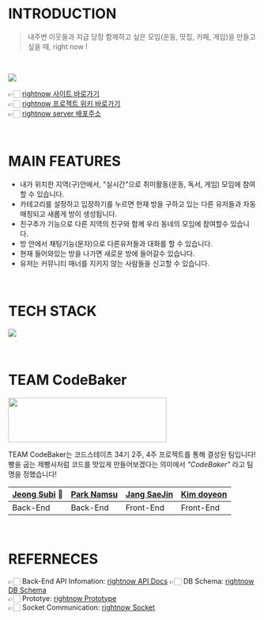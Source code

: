 # INTRODUCTION
> 내주변 이웃들과 지금 당장 함께하고 싶은 모임(운동, 맛집, 카페, 게임)을 만들고 싶을 때, right now !

<br/>

![](https://cdn.discordapp.com/attachments/919801014239002675/928634523980271626/rightnow_logo.png)

👉🏻 [rightnow 사이트 바로가기]()  
👉🏻 [rightnow 프로젝트 위키 바로가기](https://github.com/codestates/moyeora/wiki)  
👉🏻 [rightnow server 배포주소](http://rightnow.p-e.kr/)

<br>

# MAIN FEATURES

- 내가 위치한 지역(구)안에서, "실시간"으로 취미활동(운동, 독서, 게임) 모임에 참여할 수 있습니다.
- 카테고리를 설정하고 입장하기를 누르면 현재 방을 구하고 있는 다른 유저들과 자동매칭되고 새롭게 방이 생성됩니다.
- 친구추가 기능으로 다른 지역의 친구와 함께 우리 동네의 모임에 참여할수 있습니다.
- 방 안에서 채팅기능(문자)으로 다른유저들과 대화를 할 수 있습니다.
- 현재 들어와있는 방을 나가면 새로운 방에 들어갈수 있습니다.
- 유저는 커뮤니티 매너를 지키지 않는 사람들을 신고할 수 있습니다.

<br>

# TECH STACK

![](https://cdn.discordapp.com/attachments/916188054576844830/928145963015626832/2022-01-05_1.40.27.png)

<br>

# TEAM CodeBaker
<img src="https://cdn.discordapp.com/attachments/870468027773251616/923224816339783690/KakaoTalk_Photo_2021-12-22-23-44-50.jpeg" width="320" height="90"></img>

TEAM CodeBaker는 코드스테이츠 34기 2주, 4주 프로젝트를 통해 결성된 팀입니다!  
빵을 굽는 제빵사처럼 코드를 맛있게 만들어보겠다는 의미에서 _"CodeBaker"_ 라고 팀명을 정했습니다!

|[Jeong Subi](https://github.com/JeongSubi) 👑|[Park Namsu](https://github.com/PARKNAMSU)|[Jang SaeJin](https://github.com/JangSeBaRi)|[Kim doyeon](https://github.com/kimdoyeonn)
|-----|-----|-----|----|
|Back-End|Back-End|Front-End|Front-End|

<br>

# REFERNECES
👉🏻 Back-End API Infomation: [rightnow API Docs](https://moyeora.gitbook.io/api-docs/QKwZQ5JnuOYEc4zO35aw/) 
👉🏻 DB Schema: [rightnow DB Schema](https://dbdiagram.io/d/61cbba0d3205b45b73d01dca)  
👉🏻 Prototye: [rightnow Prototype](https://www.figma.com/proto/ffXiZogbhOdGHm4b1FjDoU/Right-now?node-id=37%3A841&scaling=min-zoom&page-id=0%3A1&starting-point-node-id=37%3A964&show-proto-sidebar=1)  
👉🏻 Socket Communication: [rightnow Socket](https://brainy-ballcap-627.notion.site/right-now-socket-cce97c4fbc134eb6b04a9912ece33690)  

